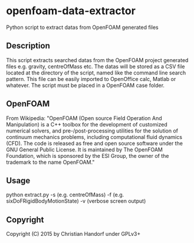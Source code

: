# openfoam-data-extractor
Python script to extract datas from OpenFOAM generated files

## Description
This script extracts searched datas from the OpenFOAM project
generated files e.g. gravity, centreOfMass etc. The datas will be
stored as a CSV file located at the directory of the script, named
like the command line search pattern. This file can be easily
imported to OpenOffice calc, Matlab or whatever. The script must be
placed in a OpenFOAM case folder.

## OpenFOAM
From Wikipedia:
"OpenFOAM (Open source Field Operation And Manipulation) is a C++ toolbox for the development of customized numerical solvers, and pre-/post-processing utilities for the solution of continuum mechanics problems, including computational fluid dynamics (CFD). The code is released as free and open source software under the GNU General Public License. It is maintained by The OpenFOAM Foundation, which is sponsored by the ESI Group, the owner of the trademark to the name OpenFOAM."

## Usage
python extract.py -s <searchpattern> (e.g. centreOfMass) -f <filename> (e.g. sixDoFRigidBodyMotionState) -v (verbose screen output)

## Copyright
Copyright (C) 2015 by Christian Handorf under GPLv3+

